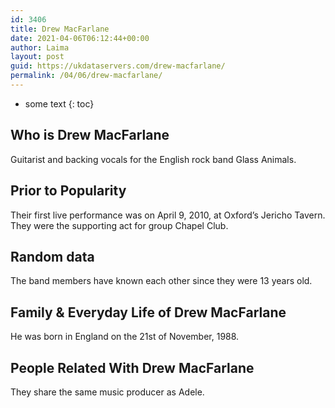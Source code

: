 ```yaml
---
id: 3406
title: Drew MacFarlane
date: 2021-04-06T06:12:44+00:00
author: Laima
layout: post
guid: https://ukdataservers.com/drew-macfarlane/
permalink: /04/06/drew-macfarlane/
---
```


* some text
{: toc}


## Who is Drew MacFarlane
                  
                  
                  
Guitarist and backing vocals for the English rock band Glass Animals. 
                  
              
            
              
            
                
                
                
## Prior to Popularity
                  
                  
                  
Their first live performance was on April 9, 2010, at Oxford&#8217;s Jericho Tavern. They were the supporting act for group Chapel Club. 
                  
              
            
              
            
                
                
                
## Random data
                  
                  
                  
The band members have known each other since they were 13 years old. 
                  
              
            
              
            
                
                
                
## Family & Everyday Life of Drew MacFarlane
                  
                  
                  
He was born in England on the 21st of November, 1988. 
                  
              
            
              
            
                
                
                
## People Related With Drew MacFarlane
                  
                  
                  
They share the same music producer as Adele. 
                  
              
            
              
            
                
              
            
              
              
            
            
              
            
          
          
          